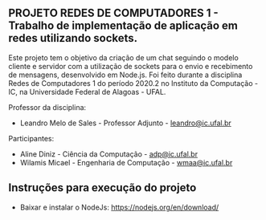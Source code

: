 ## PROJETO REDES DE COMPUTADORES 1 - Trabalho de implementação de aplicação em redes utilizando sockets.

Este projeto tem o objetivo da criação de um chat seguindo o modelo cliente e servidor com a utilização de sockets para o envio e recebimento de mensagens, desenvolvido em Node.js. Foi feito durante a disciplina Redes de Computadores 1 do período 2020.2 no Instituto da Computação - IC, na Universidade Federal de Alagoas - UFAL.

Professor da disciplina:
* Leandro Melo de Sales           - Professor Adjunto              - leandro@ic.ufal.br

Participantes:
* Aline Diniz              - Ciência da Computação          - adp@ic.ufal.br
* Wilamis Micael           - Engenharia de Computação       - wmaa@ic.ufal.br

## Instruções para execução do projeto
* Baixar e instalar o NodeJs: https://nodejs.org/en/download/

